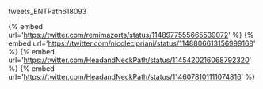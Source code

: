 tweets_ENTPath618093

{% embed url='https://twitter.com/remimazorts/status/1148977555665539072' %}
{% embed url='https://twitter.com/nicolecipriani/status/1148806613156999168' %}
{% embed url='https://twitter.com/HeadandNeckPath/status/1145420216068792320' %}
{% embed url='https://twitter.com/HeadandNeckPath/status/1146078101111074816' %}
